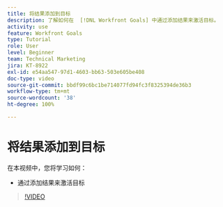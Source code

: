 ```yaml
---
title: 将结果添加到目标
description: 了解如何在  [!DNL Workfront Goals] 中通过添加结果来激活目标。
activity: use
feature: Workfront Goals
type: Tutorial
role: User
level: Beginner
team: Technical Marketing
jira: KT-8922
exl-id: e54aa547-97d1-4603-bb63-503e605be408
doc-type: video
source-git-commit: bbdf99c6bc1be714077fd94fc3f8325394de36b3
workflow-type: tm+mt
source-wordcount: '38'
ht-degree: 100%

---
```


# 将结果添加到目标

在本视频中，您将学习如何：

* 通过添加结果来激活目标

>[!VIDEO](https://video.tv.adobe.com/v/335194/?quality=12&learn=on&enablevpops=1)
